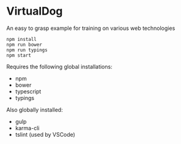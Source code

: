 # VirtualDog
An easy to grasp example for training on various web technologies

```
npm install
npm run bower
npm run typings
npm start
```

Requires the following global installations:

- npm
- bower
- typescript
- typings

Also globally installed:

- gulp
- karma-cli
- tslint (used by VSCode) 